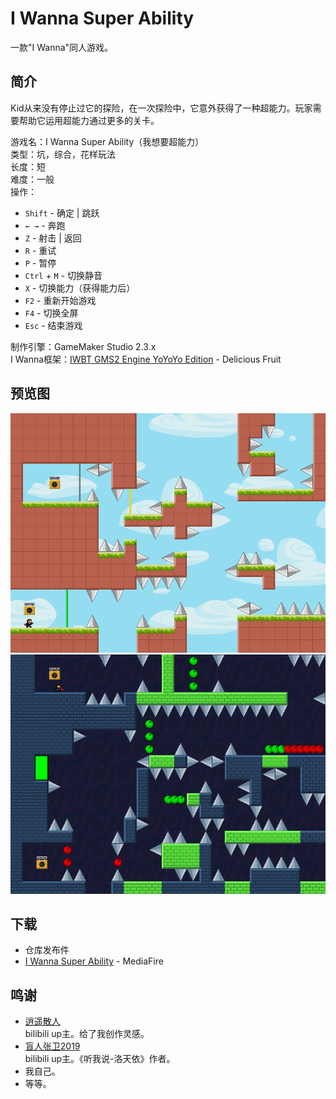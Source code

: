 # I Wanna Super Ability
一款"I Wanna"同人游戏。
## 简介
Kid从来没有停止过它的探险，在一次探险中，它意外获得了一种超能力。玩家需要帮助它运用超能力通过更多的关卡。

游戏名：I Wanna Super Ability（我想要超能力）  
类型：坑，综合，花样玩法  
长度：短  
难度：一般  
操作：
* `Shift` - 确定 | 跳跃
* `← →` - 奔跑
* `Z` - 射击 | 返回
* `R` - 重试
* `P` - 暂停
* `Ctrl` + `M` - 切换静音
* `X` - 切换能力（获得能力后）
* `F2` - 重新开始游戏
* `F4` - 切换全屏
* `Esc` - 结束游戏

制作引擎：GameMaker Studio 2.3.x  
I Wanna框架：[IWBT GMS2 Engine YoYoYo Edition](https://delicious-fruit.com/ratings/game_details.php?id=18583) - Delicious Fruit
## 预览图
![](preview/0.png)
![](preview/1.png)
## 下载
* 仓库发布件
* [I Wanna Super Ability](https://mcube-12139.lanzoui.com/izEc9s0rscf) - MediaFire
## 鸣谢
* [逍遥散人](https://space.bilibili.com/168598)  
  bilibili up主。给了我创作灵感。
* [盲人张卫2019](https://space.bilibili.com/471676923)  
  bilibili up主。《听我说-洛天依》作者。
* 我自己。
* 等等。